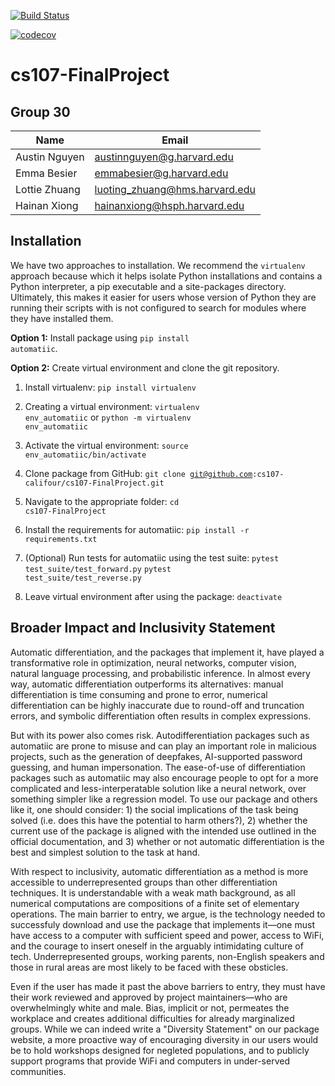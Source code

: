 [![Build Status](https://app.travis-ci.com/cs107-califour/cs107-FinalProject.svg?token=haghCcKiJxBbTrUunAR2&branch=main)](https://app.travis-ci.com/cs107-califour/cs107-FinalProject)


[![codecov](https://codecov.io/gh/cs107-califour/cs107-FinalProject/branch/main/graph/badge.svg?token=W0FG925728)](https://codecov.io/gh/cs107-califour/cs107-FinalProject)

# cs107-FinalProject

## Group 30 

| Name      | Email |
| ----------- | ----------- |
| Austin Nguyen | austinnguyen@g.harvard.edu  |
| Emma Besier  | emmabesier@g.harvard.edu    |
| Lottie Zhuang  | luoting_zhuang@hms.harvard.edu    |
| Hainan Xiong   | hainanxiong@hsph.harvard.edu        |


## Installation

We have two approaches to installation. We recommend the <code>virtualenv</code> approach because which it helps isolate Python installations and contains a Python interpreter, a pip executable and a site-packages directory. Ultimately, this makes it easier for users whose version of Python they are running their scripts with is not configured to search for modules where they have installed them.

**Option 1:** Install package using <code>pip install automatiic</code>. 

**Option 2:** Create virtual environment and clone the git repository.

1. Install virtualenv: <code>pip install virtualenv</code>

2. Creating a virtual environment: <code>virtualenv env_automatiic</code> or <code>python -m virtualenv env_automatiic</code>

3. Activate the virtual environment: <code>source env_automatiic/bin/activate</code>

4. Clone package from GitHub: <code>git clone git@github.com:cs107-califour/cs107-FinalProject.git</code>

5. Navigate to the appropriate folder: <code>cd cs107-FinalProject</code>

6. Install the requirements for automatiic: <code>pip install -r requirements.txt</code>

7. (Optional) Run tests for automatiic using the test suite: <code>pytest test_suite/test_forward.py</code> <code>pytest test_suite/test_reverse.py</code>

8. Leave virtual environment after using the package: <code>deactivate</code>

## Broader Impact and Inclusivity Statement
Automatic differentiation, and the packages that implement it, have played a transformative role in optimization, neural networks, computer vision, natural language processing, and probabilistic inference. In almost every way, automatic differentiation outperforms its alternatives: manual differentiation is time consuming and prone to error, numerical differentiation can be highly inaccurate due to round-off and truncation errors, and symbolic differentiation often results in complex expressions.

But with its power also comes risk. Autodifferentiation packages such as automatiic are prone to misuse and can play an important role in malicious projects, such as the generation of deepfakes, AI-supported password guessing, and human impersonation. The ease-of-use of differentiation packages such as automatiic may also encourage people to opt for a more complicated and less-interperatable solution like a neural network, over something simpler like a regression model. To use our package and others like it, one should consider: 1) the social implications of the task being solved (i.e. does this have the potential to harm others?), 2) whether the current use of the package is aligned with the intended use outlined in the official documentation, and 3) whether or not automatic differentiation is the best and simplest solution to the task at hand.

With respect to inclusivity, automatic differentiation as a method is more accessible to underrepresented groups than other differentiation techniques. It is understandable with a weak math background, as all numerical computations are compositions of a finite set of elementary operations. The main barrier to entry, we argue, is the technology needed to successfuly download and use the package that implements it—one must have access to a computer with sufficient speed and power, access to WiFi, and the courage to insert oneself in the arguably intimidating culture of tech. Underrepresented groups, working parents, non-English speakers and those in rural areas are most likely to be faced with these obsticles.

Even if the user has made it past the above barriers to entry, they must have their work reviewed and approved by project maintainers—who are overwhelmingly white and male. Bias, implicit or not, permeates the workplace and creates additional difficulties for already marginalized groups. While we can indeed write a "Diversity Statement" on our package website, a more proactive way of encouraging diversity in our users would be to hold workshops designed for negleted populations, and to publicly support programs that provide WiFi and computers in under-served communities.
